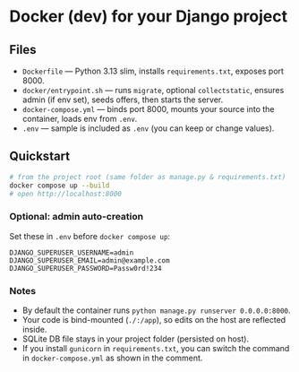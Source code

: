 # Docker (dev) for your Django project

## Files
- `Dockerfile` — Python 3.13 slim, installs `requirements.txt`, exposes port 8000.
- `docker/entrypoint.sh` — runs `migrate`, optional `collectstatic`, ensures admin (if env set), seeds offers, then starts the server.
- `docker-compose.yml` — binds port 8000, mounts your source into the container, loads env from `.env`.
- `.env` — sample is included as `.env` (you can keep or change values).

## Quickstart
```bash
# from the project root (same folder as manage.py & requirements.txt)
docker compose up --build
# open http://localhost:8000
```

### Optional: admin auto-creation
Set these in `.env` before `docker compose up`:
```
DJANGO_SUPERUSER_USERNAME=admin
DJANGO_SUPERUSER_EMAIL=admin@example.com
DJANGO_SUPERUSER_PASSWORD=Passw0rd!234
```

### Notes
- By default the container runs `python manage.py runserver 0.0.0.0:8000`.
- Your code is bind-mounted (`./:/app`), so edits on the host are reflected inside.
- SQLite DB file stays in your project folder (persisted on host).
- If you install `gunicorn` in `requirements.txt`, you can switch the command in `docker-compose.yml` as shown in the comment.
